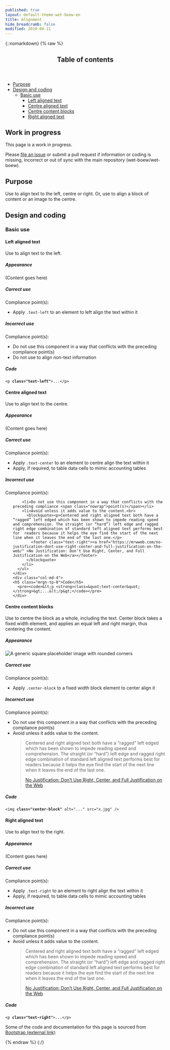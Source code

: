 ```yaml
---
published: true
layout: default-theme-wet-boew-en
title: Alignment
hide_breadcrumb: false
modified: 2019-04-11
---
```

{::nomarkdown}
{% raw %}
  <span class="wb-prettify all-pre"></span>
  <div class="row">
    <nav role="navigation" class="col-md-8">
      <div class="panel panel-default">
        <header class="panel-heading">
          <h2 class="panel-title">Table of contents</h2>
        </header>
        <div class="panel-body">
          <ul>
            <li><a href="#purpose">Purpose</a></li>
            <li><a href="#design">Design and coding</a>
              <ul>
                <li><a href="#basic">Basic use</a>
                  <ul>
                    <li><a href="#left">Left aligned text</a></li>
                    <li><a href="#centre">Centre aligned text</a></li>
                    <li><a href="#centre-bl">Centre content blocks</a></li>
                    <li><a href="#right">Right aligned text  </a></li>
                  </ul>
                </li>
              </ul>
            </li>
          </ul>
        </div>
      </div>
    </nav>
    <section class="col-md-4">
      <div class="panel panel-warning">
        <div class="panel-body">
          <h2 class="mrgn-tp-0 h4 text-warning"><span class="fa fa-exclamation-triangle"></span> Work in progress</h2>
          <p>This page is a work in progress.</p>
          <p>Please <a href="https://github.com/wet-boew/wet-boew-styleguide/issues/new">file an issue</a> or submit a pull request if information or coding is missing, incorrect or out of sync with the main repository (wet-boew/wet-boew).</p>
        </div>
      </div>
    </section>
  </div>
  <section>
    <h2 id="purpose"><span class="fa-stack"><span class="fa fa-circle fa-stack-2x"></span><span class="fa fa-info fa-stack-1x fa-inverse"></span></span> Purpose</h2>
    <p>Use  to align text to  the left, centre or right. Or, use to align a block of content or an image to  the centre.</p>
  </section>
  <h2 id="design"><span class="fa-stack"><span class="fa fa-circle fa-stack-2x"></span><span class="fa fa-paint-brush fa-stack-1x fa-inverse"></span></span> Design and coding</h2>
  <h3 id="basic">Basic use</h3>
  <h4 id="left"><span class="fa-stack"><span class="fa fa-circle fa-stack-2x"></span><span class="fa fa-align-left fa-stack-1x fa-inverse"></span></span> Left aligned text</h4>
  <p>Use to align text to the left.</p>
  <div class="row">
    <div class="col-md-3">
      <div class="panel panel-default">
        <div class="panel-body">
          <h5 class="mrgn-tp-0">Appearance</h5>
          <p class="text-left">(Content goes here)</p>
        </div>
      </div>
    </div>
    <div class="col-md-5">
      <h5 class="mrgn-tp-0 text-success"><span class="glyphicon glyphicon-ok-circle"></span> Correct use</h5>
<p>Compliance point(s):</p>
        <ul>
        <li>Apply <code>.text-left</code> to an element to left align the text within it</li>
      </ul>
      <h5 class="mrgn-tp-0 text-danger"><span class="glyphicon glyphicon-remove-circle"></span> Incorrect use</h5><p>Compliance point(s):</p><ul>
        <li>Do not use this component in a way that conflicts with the preceding compliance <span class="nowrap">point(s)</span></li>
        <li>Do not use to align non-text information</li>
      </ul>
    </div>
    <div class="col-md-4">
	<h5 class="mrgn-tp-0">Code</h5>
      <pre><code>&lt;p <strong>class=&quot;text-left&quot;</strong>&gt;...&lt;/p&gt;</code></pre>
    </div>
  </div>
  <h4 id="centre"><span class="fa-stack"><span class="fa fa-circle fa-stack-2x"></span><span class="fa fa-align-center fa-stack-1x fa-inverse"></span></span> Centre aligned text</h4>
  <p>Use to align text to the centre.</p>
  <div class="row">
    <div class="col-md-3">
      <div class="panel panel-default">
        <div class="panel-body">
          <h5 class="mrgn-tp-0">Appearance</h5>
          <p class="text-center">(Content goes here)</p>
        </div>
      </div>
    </div>
    <div class="col-md-5">
      <h5 class="mrgn-tp-0 text-success"><span class="glyphicon glyphicon-ok-circle"></span> Correct use</h5>
<p>Compliance point(s):</p>
        <ul>
        <li>Apply <code>.text-center</code> to an element to centre align the text within it</li>
		<li>Apply, if required, to table data cells to mimic accounting tables</li>
      </ul>
      <h5 class="mrgn-tp-0 text-danger"><span class="glyphicon glyphicon-remove-circle"></span> Incorrect use</h5><p>Compliance point(s):</p><ul>

		<li>Do not use this component in a way that conflicts with the preceding compliance <span class="nowrap">point(s)</span></li>
        <li>Avoid unless it adds value to the content.<br>
          <blockquote><p>Centered and right aligned text both have a “ragged” left edged which has been shown to impede reading speed and comprehension. The straight (or “hard”) left edge and ragged right edge combination of standard left aligned text performs best for  readers because it helps the eye find the start of the next line when it leaves the end of the last one.</p>
		    <footer class="text-right"><a href="https://mrwweb.com/no-justification-dont-use-right-center-and-full-justification-on-the-web/" >No Justification: Don’t Use Right, Center, and Full Justification on the Web</a></footer>
	      </blockquote>
        </li>
      </ul>
    </div>
    <div class="col-md-4">
	<h5 class="mrgn-tp-0">Code</h5>
      <pre><code>&lt;p <strong>class=&quot;text-center&quot;</strong>&gt;...&lt;/p&gt;</code></pre>
    </div>
  </div>
  <h4 id="centre-bl"><span class="fa-stack"><span class="fa fa-circle fa-stack-2x"></span><span class="fa fa-align-center fa-stack-1x fa-inverse"></span></span> Centre content blocks</h4>
  <p>Use to centre the block as a whole, including the text. Center block takes a fixed width element, and  applies an equal left and right margin, thus centering the content.</p>
  <div class="row">
    <div class="col-md-3">
      <div class="panel panel-default">
        <div class="panel-body">
          <h5 class="mrgn-tp-0">Appearance</h5>
          <img src="http://placehold.it/140x140" class="img-rounded center-block" alt="A generic square placeholder image with rounded corners" /> </div>
      </div>
    </div>
    <div class="col-md-5">
      <h5 class="mrgn-tp-0 text-success"><span class="glyphicon glyphicon-ok-circle"></span> Correct use</h5>
<p>Compliance point(s):</p>
        <ul>
        <li>Apply <code>.center-block</code> to a fixed width block  element to center align it</li>
      </ul>
      <h5 class="mrgn-tp-0 text-danger"><span class="glyphicon glyphicon-remove-circle"></span> Incorrect use</h5><p>Compliance point(s):</p><ul>
        <li>Do not use this component in a way that conflicts with the preceding compliance <span class="nowrap">point(s)</span></li>
        <li>Avoid unless it adds value to the content.<br>
          <blockquote><p>Centered and right aligned text both have a “ragged” left edged which has been shown to impede reading speed and comprehension. The straight (or “hard”) left edge and ragged right edge combination of standard left aligned text performs best for  readers because it helps the eye find the start of the next line when it leaves the end of the last one.</p>
		    <footer class="text-right"><a href="https://mrwweb.com/no-justification-dont-use-right-center-and-full-justification-on-the-web/" >No Justification: Don’t Use Right, Center, and Full Justification on the Web</a></footer>
	      </blockquote>
        </li>
      </ul>
    </div>
    <div class="col-md-4">
	<h5 class="mrgn-tp-0">Code</h5>
      <pre><code>&lt;img <strong>class=&quot;center-block&quot;</strong> alt=&quot;...&quot; src=&quot;x.jpg&quot; /&gt;</code></pre>
    </div>
  </div>
  <h4 id="right"><span class="fa-stack"><span class="fa fa-circle fa-stack-2x"></span><span class="fa fa-align-right fa-stack-1x fa-inverse"></span></span> Right aligned text</h4>
  <p>Use to align text to the right.</p>
  <div class="row">
    <div class="col-md-3">
      <div class="panel panel-default">
        <div class="panel-body">
          <h5 class="mrgn-tp-0">Appearance</h5>
          <p class="text-right">(Content goes here)</p>
        </div>
      </div>
    </div>
    <div class="col-md-5">
      <h5 class="mrgn-tp-0 text-success"><span class="glyphicon glyphicon-ok-circle"></span> Correct use</h5>
<p>Compliance point(s):</p>
        <ul>
        <li>Apply <code>.text-right</code> to an element to right align the text within it</li>
		<li>Apply, if required, to table data cells to mimic accounting tables</li>
      </ul>
      <h5 class="mrgn-tp-0 text-danger"><span class="glyphicon glyphicon-remove-circle"></span> Incorrect use</h5><p>Compliance point(s):</p><ul>
       <li>Do not use this component in a way that conflicts with the preceding compliance <span class="nowrap">point(s)</span></li>
       <li>Avoid unless it adds value to the content.
         <blockquote><p>Centered and right aligned text both have a “ragged” left edged which has been shown to impede reading speed and comprehension. The straight (or “hard”) left edge and ragged right edge combination of standard left aligned text performs best for  readers because it helps the eye find the start of the next line when it leaves the end of the last one.</p>
		     <footer class="text-right"><a href="https://mrwweb.com/no-justification-dont-use-right-center-and-full-justification-on-the-web/" >No Justification: Don’t Use Right, Center, and Full Justification on the Web</a></footer>
	      </blockquote>
       </li>
      </ul>
    </div>
    <div class="col-md-4">
	<h5 class="mrgn-tp-0">Code</h5>
      <pre><code>&lt;p <strong>class=&quot;text-right&quot;</strong>&gt;...&lt;/p&gt;</code></pre>
    </div>
  </div>
  <p class="mrgn-tp-lg text-muted">Some of the code and documentation for this page is sourced from <a href="http://getbootstrap.com/" >Bootstrap<span  class="wb-inv"> (external link)</span></a></p>
{% endraw %}
{:/}
